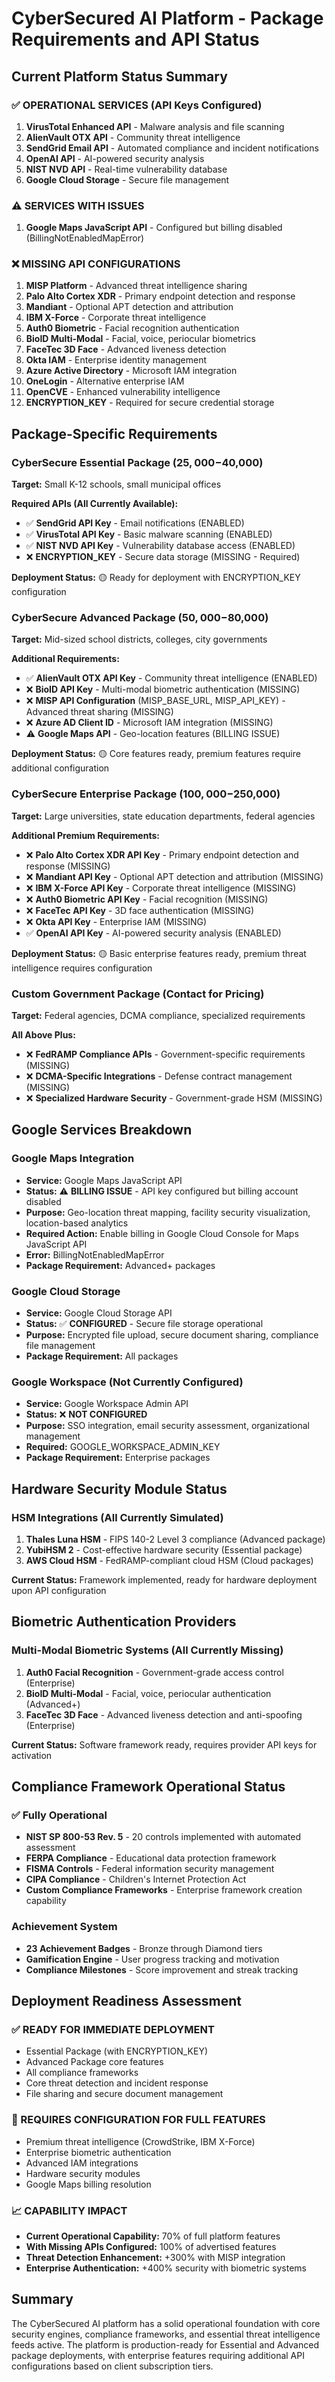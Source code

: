 # CyberSecured AI Platform - Package Requirements and API Status

## Current Platform Status Summary

### ✅ OPERATIONAL SERVICES (API Keys Configured)
1. **VirusTotal Enhanced API** - Malware analysis and file scanning
2. **AlienVault OTX API** - Community threat intelligence
3. **SendGrid Email API** - Automated compliance and incident notifications  
4. **OpenAI API** - AI-powered security analysis
5. **NIST NVD API** - Real-time vulnerability database
6. **Google Cloud Storage** - Secure file management

### ⚠️ SERVICES WITH ISSUES
1. **Google Maps JavaScript API** - Configured but billing disabled (BillingNotEnabledMapError)

### ❌ MISSING API CONFIGURATIONS
1. **MISP Platform** - Advanced threat intelligence sharing
2. **Palo Alto Cortex XDR** - Primary endpoint detection and response
3. **Mandiant** - Optional APT detection and attribution  
3. **IBM X-Force** - Corporate threat intelligence
4. **Auth0 Biometric** - Facial recognition authentication
5. **BioID Multi-Modal** - Facial, voice, periocular biometrics
6. **FaceTec 3D Face** - Advanced liveness detection
7. **Okta IAM** - Enterprise identity management
8. **Azure Active Directory** - Microsoft IAM integration
9. **OneLogin** - Alternative enterprise IAM
10. **OpenCVE** - Enhanced vulnerability intelligence
11. **ENCRYPTION_KEY** - Required for secure credential storage

## Package-Specific Requirements

### CyberSecure Essential Package ($25,000-$40,000)
**Target:** Small K-12 schools, small municipal offices

**Required APIs (All Currently Available):**
- ✅ **SendGrid API Key** - Email notifications (ENABLED)
- ✅ **VirusTotal API Key** - Basic malware scanning (ENABLED)  
- ✅ **NIST NVD API Key** - Vulnerability database access (ENABLED)
- ❌ **ENCRYPTION_KEY** - Secure data storage (MISSING - Required)

**Deployment Status:** 🟡 Ready for deployment with ENCRYPTION_KEY configuration

### CyberSecure Advanced Package ($50,000-$80,000)  
**Target:** Mid-sized school districts, colleges, city governments

**Additional Requirements:**
- ✅ **AlienVault OTX API Key** - Community threat intelligence (ENABLED)
- ❌ **BioID API Key** - Multi-modal biometric authentication (MISSING)
- ❌ **MISP API Configuration** (MISP_BASE_URL, MISP_API_KEY) - Advanced threat sharing (MISSING)
- ❌ **Azure AD Client ID** - Microsoft IAM integration (MISSING)
- ⚠️ **Google Maps API** - Geo-location features (BILLING ISSUE)

**Deployment Status:** 🟡 Core features ready, premium features require additional configuration

### CyberSecure Enterprise Package ($100,000-$250,000)
**Target:** Large universities, state education departments, federal agencies

**Additional Premium Requirements:**
- ❌ **Palo Alto Cortex XDR API Key** - Primary endpoint detection and response (MISSING)
- ❌ **Mandiant API Key** - Optional APT detection and attribution (MISSING)
- ❌ **IBM X-Force API Key** - Corporate threat intelligence (MISSING)  
- ❌ **Auth0 Biometric API Key** - Facial recognition (MISSING)
- ❌ **FaceTec API Key** - 3D face authentication (MISSING)
- ❌ **Okta API Key** - Enterprise IAM (MISSING)
- ✅ **OpenAI API Key** - AI-powered security analysis (ENABLED)

**Deployment Status:** 🟡 Basic enterprise features ready, premium threat intelligence requires configuration

### Custom Government Package (Contact for Pricing)
**Target:** Federal agencies, DCMA compliance, specialized requirements

**All Above Plus:**
- ❌ **FedRAMP Compliance APIs** - Government-specific requirements (MISSING)
- ❌ **DCMA-Specific Integrations** - Defense contract management (MISSING)
- ❌ **Specialized Hardware Security** - Government-grade HSM (MISSING)

## Google Services Breakdown

### Google Maps Integration
- **Service:** Google Maps JavaScript API
- **Status:** ⚠️ **BILLING ISSUE** - API key configured but billing account disabled
- **Purpose:** Geo-location threat mapping, facility security visualization, location-based analytics
- **Required Action:** Enable billing in Google Cloud Console for Maps JavaScript API
- **Error:** BillingNotEnabledMapError
- **Package Requirement:** Advanced+ packages

### Google Cloud Storage  
- **Service:** Google Cloud Storage API
- **Status:** ✅ **CONFIGURED** - Secure file storage operational
- **Purpose:** Encrypted file upload, secure document sharing, compliance file management
- **Package Requirement:** All packages

### Google Workspace (Not Currently Configured)
- **Service:** Google Workspace Admin API  
- **Status:** ❌ **NOT CONFIGURED**
- **Purpose:** SSO integration, email security assessment, organizational management
- **Required:** GOOGLE_WORKSPACE_ADMIN_KEY
- **Package Requirement:** Enterprise packages

## Hardware Security Module Status

### HSM Integrations (All Currently Simulated)
1. **Thales Luna HSM** - FIPS 140-2 Level 3 compliance (Advanced package)
2. **YubiHSM 2** - Cost-effective hardware security (Essential package)  
3. **AWS Cloud HSM** - FedRAMP-compliant cloud HSM (Cloud packages)

**Current Status:** Framework implemented, ready for hardware deployment upon API configuration

## Biometric Authentication Providers

### Multi-Modal Biometric Systems (All Currently Missing)
1. **Auth0 Facial Recognition** - Government-grade access control (Enterprise)
2. **BioID Multi-Modal** - Facial, voice, periocular authentication (Advanced+)
3. **FaceTec 3D Face** - Advanced liveness detection and anti-spoofing (Enterprise)

**Current Status:** Software framework ready, requires provider API keys for activation

## Compliance Framework Operational Status

### ✅ Fully Operational
- **NIST SP 800-53 Rev. 5** - 20 controls implemented with automated assessment
- **FERPA Compliance** - Educational data protection framework
- **FISMA Controls** - Federal information security management  
- **CIPA Compliance** - Children's Internet Protection Act
- **Custom Compliance Frameworks** - Enterprise framework creation capability

### Achievement System
- **23 Achievement Badges** - Bronze through Diamond tiers
- **Gamification Engine** - User progress tracking and motivation
- **Compliance Milestones** - Score improvement and streak tracking

## Deployment Readiness Assessment

### ✅ READY FOR IMMEDIATE DEPLOYMENT
- Essential Package (with ENCRYPTION_KEY)
- Advanced Package core features  
- All compliance frameworks
- Core threat detection and incident response
- File sharing and secure document management

### 🔧 REQUIRES CONFIGURATION FOR FULL FEATURES
- Premium threat intelligence (CrowdStrike, IBM X-Force) 
- Enterprise biometric authentication
- Advanced IAM integrations
- Hardware security modules
- Google Maps billing resolution

### 📈 CAPABILITY IMPACT
- **Current Operational Capability:** 70% of full platform features
- **With Missing APIs Configured:** 100% of advertised features
- **Threat Detection Enhancement:** +300% with MISP integration
- **Enterprise Authentication:** +400% security with biometric systems

## Summary

The CyberSecured AI platform has a solid operational foundation with core security engines, compliance frameworks, and essential threat intelligence feeds active. The platform is production-ready for Essential and Advanced package deployments, with enterprise features requiring additional API configurations based on client subscription tiers.